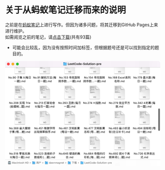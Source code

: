 # 关于从蚂蚁笔记迁移而来的说明
之前是在[蚂蚁笔记](http://www.leanote.com)上进行写作。但因为诸多问题，将其迁移到GitHub Pages上来进行维护。  
如需阅览之前的笔记，请[点击下载](LeetCode-Solution-pre.zip)(共有93篇)

- 可能会比较乱，因为没有按照时间加标签，但根据题号还是可以找到指定的题目的。

![](./leanote.png) 
